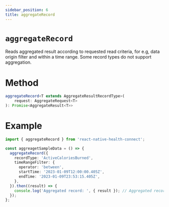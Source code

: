 ```yaml
---
sidebar_position: 6
title: aggregateRecord
---
```


# `aggregateRecord`

Reads aggregated result according to requested read criteria, for e.g, data origin filter and within a time range. Some record types do not support aggregation.

# Method

```ts
aggregateRecord<T extends AggregateResultRecordType>(
    request: AggregateRequest<T>
): Promise<AggregateResult<T>>
```

# Example

```ts
import { aggregateRecord } from 'react-native-health-connect';

const aggreagetSampleData = () => {
  aggregateRecord({
    recordType: 'ActiveCaloriesBurned',
    timeRangeFilter: {
      operator: 'between',
      startTime: '2023-01-09T12:00:00.405Z',
      endTime: '2023-01-09T23:53:15.405Z',
    },
  }).then((result) => {
    console.log('Aggregated record: ', { result }); // Aggregated record:  {"result": {"dataOrigins": ["com.healthconnectexample"], "inCalories": 15000000, "inJoules": 62760000.00989097, "inKilocalories": 15000, "inKilojoules": 62760.00000989097}}
  });
};
```
